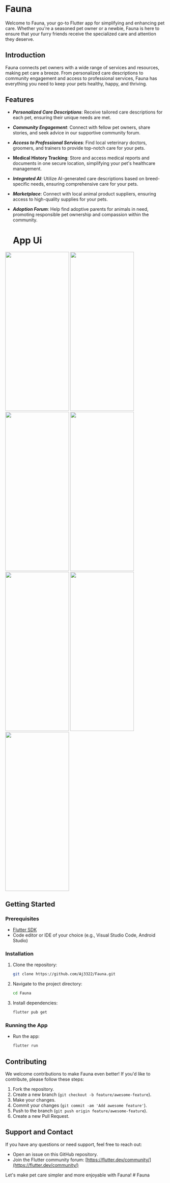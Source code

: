 
# Fauna

Welcome to Fauna, your go-to Flutter app for simplifying and enhancing pet care. Whether you're a seasoned pet owner or a newbie, Fauna is here to ensure that your furry friends receive the specialized care and attention they deserve.

## Introduction

Fauna connects pet owners with a wide range of services and resources, making pet care a breeze. From personalized care descriptions to community engagement and access to professional services, Fauna has everything you need to keep your pets healthy, happy, and thriving.

## Features

- ***Personalized Care Descriptions***: Receive tailored care descriptions for each pet, ensuring their unique needs are met.


- ***Community Engagement***: Connect with fellow pet owners, share stories, and seek advice in our supportive community forum.
- ***Access to Professional Services***: Find local veterinary doctors, groomers, and trainers to provide top-notch care for your pets.
- **Medical History Tracking**: Store and access medical reports and documents in one secure location, simplifying your pet's healthcare management.
- ***Integrated AI***: Utilize AI-generated care descriptions based on breed-specific needs, ensuring comprehensive care for your pets.
- ***Marketplace***: Connect with local animal product suppliers, ensuring access to high-quality supplies for your pets.
- ***Adoption Forum***: Help find adoptive parents for animals in need, promoting responsible pet ownership and compassion within the community.
  # App Ui


<img src="https://github.com/Aj3322/Fauna/assets/114848454/caabe26a-2269-4312-b2a0-91bc9c9b830e" height="500" width="200">
<img src="https://github.com/Aj3322/Fauna/assets/114848454/2898263f-81ca-479a-902a-e0d59992ccb2" height="500" width="200">
<img src="https://github.com/Aj3322/Fauna/assets/114848454/a78ac0c0-c64f-4e8a-8573-34a1e22347ab" height="500" width="200">
<img src="https://github.com/Aj3322/Fauna/assets/114848454/67911f39-bfb5-4cad-8863-ce5827bf49eb" height="500" width="200">
<img src="https://github.com/Aj3322/Fauna/assets/114848454/4952fb74-254a-4d3b-a982-afbdbc25a320" height="500" width="200">
<img src="https://github.com/Aj3322/Fauna/assets/114848454/ed5e4576-cf37-482f-94c0-b6f0bfc1cbc5" height="500" width="200">
<img src="https://github.com/Aj3322/Fauna/assets/114848454/51d11094-28bc-490a-8ac7-299a99e2fc23" height="500" width="200">



## Getting Started

### Prerequisites

- [Flutter SDK](https://flutter.dev/docs/get-started/install)
- Code editor or IDE of your choice (e.g., Visual Studio Code, Android Studio)

### Installation

1. Clone the repository:

   ```bash
   git clone https://github.com/Aj3322/Fauna.git
   ```

2. Navigate to the project directory:

   ```bash
   cd Fauna
   ```

3. Install dependencies:

   ```bash
   flutter pub get
   ```

### Running the App

- Run the app:

  ```bash
  flutter run
  ```

## Contributing

We welcome contributions to make Fauna even better! If you'd like to contribute, please follow these steps:

1. Fork the repository.
2. Create a new branch (`git checkout -b feature/awesome-feature`).
3. Make your changes.
4. Commit your changes (`git commit -am 'Add awesome feature'`).
5. Push to the branch (`git push origin feature/awesome-feature`).
6. Create a new Pull Request.


## Support and Contact

If you have any questions or need support, feel free to reach out:

- Open an issue on this GitHub repository.
- Join the Flutter community forum: [https://flutter.dev/community/](https://flutter.dev/community/)

Let's make pet care simpler and more enjoyable with Fauna!
#   F a u n a 
 
 
